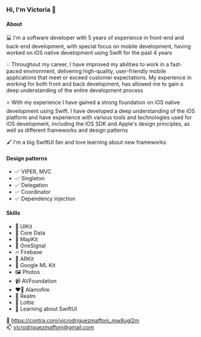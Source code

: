 ### Hi, I'm Victoria 👋

#### About

💻  I'm a software developer with 5 years of experience in front-end and back-end development, with special focus on mobile development, having worked on iOS native development using Swift for the past 4 years

💡  Throughout my career, I have improved my abilities to work in a fast-paced environment, delivering high-quality, user-friendly mobile applications that meet or exceed customer expectations. My experience in working for both front and back development, has allowed me to gain a deep understanding of the entire development process

⭐  With my experience I have gained a strong foundation on iOS native development using Swift. I have developed a deep understanding of the iOS platform and have experience with various tools and technologies used for iOS development, including the iOS SDK and Apple's design principles, as well as different frameworks and design patterns

🖌️ I'm a big SwiftUI fan and love learning about new frameworks

#### Design patterns
- ✅ VIPER, MVC  
- ✅ Singleton  
- ✅ Delegation  
- ✅ Coordinator  
- ✅ Dependency injection 


#### Skills
- 📲 UIKit  
- 💽 Core Data  
- 📍 MapKit  
- 💬 OneSignal  
- 🔥 Firebase  
- 🤳 ARKit  
- 💭 Google ML Kit  
- 🖼️ Photos  
- 📹 AVFoundation  
- ❤️‍🔥 Alamofire  
- 💽 Realm  
- 🎨 Lottie  
- 🎨 Learning about SwiftUI  



💼  https://contra.com/vicrodriguezmaffoni_mw8ugl2m  
📫  vicrodriguezmaffoni@gmail.com

<!--
**vixtoria/vixtoria** is a ✨ _special_ ✨ repository because its `README.md` (this file) appears on your GitHub profile.

#saved note
[Portfolio 💼](https://contra.com/vicrodriguezmaffoni_mw8ugl2m)
#

Here are some ideas to get you started:

- 🔭 I’m currently working on ...
- 🌱 I’m currently learning ...
- 👯 I’m looking to collaborate on ...
- 🤔 I’m looking for help with ...
- 💬 Ask me about ...
- 📫 How to reach me: ...
- 😄 Pronouns: ...
- ⚡ Fun fact: ...
-->
